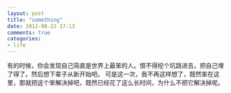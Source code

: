 ```yaml
---
layout: post
title: "something"
date: 2012-08-22 17:13
comments: true
categories: 
- life
---
```

有的时候，你会发现自己简直是世界上最笨的人。恨不得挖个坑跳进去，把自己埋了得了。然后想下辈子从新开始吧。
可是这一次，我不再这样想了，既然笨在这里，那就把这个笨解决掉吧，既然已经花了这么长时间，为什么不把它解决掉呢。
